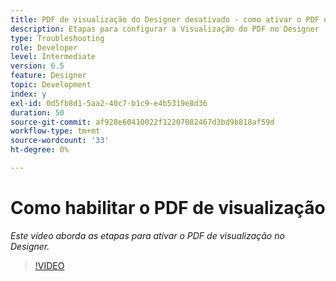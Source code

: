 ```yaml
---
title: PDF de visualização do Designer desativado - como ativar o PDF de visualização
description: Etapas para configurar a Visualização do PDF no Designer
type: Troubleshooting
role: Developer
level: Intermediate
version: 6.5
feature: Designer
topic: Development
index: y
exl-id: 0d5fb8d1-5aa2-40c7-b1c9-e4b5319e8d36
duration: 50
source-git-commit: af928e60410022f12207082467d3bd9b818af59d
workflow-type: tm+mt
source-wordcount: '33'
ht-degree: 0%

---
```


# Como habilitar o PDF de visualização

*Este vídeo aborda as etapas para ativar o PDF de visualização no Designer.*

>[!VIDEO](https://video.tv.adobe.com/v/335500?quality=12&learn=on)
